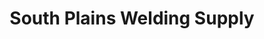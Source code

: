 ---
title: "South Plains Welding Supply"
url: /levelland/south-plains-welding-supply/
shop: Baustoffe
---